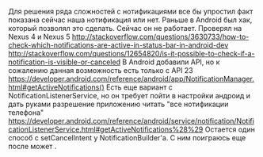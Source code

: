 
Для решения ряда сложностей с нотификациями все бы упростил факт показана сейчас наша нотификация или нет.
Раньше в Android был хак, который позволял это сделать. Сейчас он не работает. Проверял на Nexus 4 и Nexus 5
http://stackoverflow.com/questions/3630733/how-to-check-which-notifications-are-active-in-status-bar-in-android-dev
http://stackoverflow.com/questions/12654820/is-it-possible-to-check-if-a-notification-is-visible-or-canceled
В Android добавили API, но к сожалению данная возможность есть только с API 23 https://developer.android.com/reference/android/app/NotificationManager.html#getActiveNotifications()
Есть еще вариант с NotificationListenerService, но он требует пойти в настройки андроид и дать руками разрешение приложению читать "все нотификации телефона"
https://developer.android.com/reference/android/service/notification/NotificationListenerService.html#getActiveNotifications%28%29
Остается один способ с setCancelIntent у NotificationBuilder'а. С ним поиграюсь еще после может .